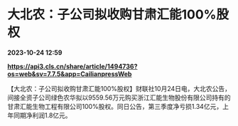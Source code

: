 # 大北农：子公司拟收购甘肃汇能100%股权

**2023-10-24 12:59**

**https://api3.cls.cn/share/article/1494736?os=web&sv=7.7.5&app=CailianpressWeb**

【大北农：子公司拟收购甘肃汇能100%股权】财联社10月24日电，大北农公告，间接全资子公司绿色农华拟以9559.56万元购买浙江汇能生物股份有限公司持有的甘肃汇能生物工程有限公司100%股权。同日公告，第三季度净亏损1.34亿元，上年同期净利润1.8亿元。
